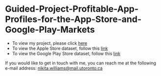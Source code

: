 # Guided-Project-Profitable-App-Profiles-for-the-App-Store-and-Google-Play-Markets
- To view my project, please click [here](https://github.com/NikitaJWilliams/Guided-Project-Profitable-App-Profiles-for-the-App-Store-and-Google-Play-Markets/blob/master/Basics.ipynb)
- To view the Apple Store dataset, follow this [link](https://github.com/NikitaJWilliams/Guided-Project-Profitable-App-Profiles-for-the-App-Store-and-Google-Play-Markets/blob/master/AppleStore.csv)
- To view the Google Play Store dataset, follow this [link](https://github.com/NikitaJWilliams/Guided-Project-Profitable-App-Profiles-for-the-App-Store-and-Google-Play-Markets/blob/master/googleplaystore.csv)

If you would like to get in touch with me, you can reach me at the following e-mail address: nikita.williams@mail.utoronto.ca

